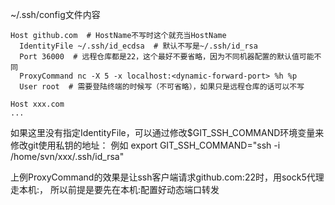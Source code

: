 ~/.ssh/config文件内容


```
Host github.com  # HostName不写时这个就充当HostName
  IdentityFile ~/.ssh/id_ecdsa  # 默认不写是~/.ssh/id_rsa
  Port 36000  # 远程仓库都是22，这个最好不要省略，因为不同机器配置的默认值可能不同
  ProxyCommand nc -X 5 -x localhost:<dynamic-forward-port> %h %p
  User root  # 需要登陆终端的时候写（不可省略），如果只是远程仓库的话可以不写

Host xxx.com
...
```

如果这里没有指定IdentityFile，可以通过修改$GIT_SSH_COMMAND环境变量来修改git使用私钥的地址：
例如 export GIT_SSH_COMMAND="ssh -i /home/svn/xxx/.ssh/id_rsa"

上例ProxyCommand的效果是让ssh客户端请求github.com:22时，用sock5代理走本机:<dynamic-forward-port>，
所以前提是要先在本机:<dynamic-forward-port>配置好动态端口转发